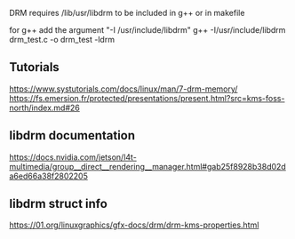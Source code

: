DRM requires /lib/usr/libdrm to be included in g++ or in makefile

for g++  add the argument "-I /usr/include/libdrm"
g++ -I/usr/include/libdrm drm_test.c  -o drm_test -ldrm

## Tutorials
https://www.systutorials.com/docs/linux/man/7-drm-memory/
https://fs.emersion.fr/protected/presentations/present.html?src=kms-foss-north/index.md#26


## libdrm documentation 
https://docs.nvidia.com/jetson/l4t-multimedia/group__direct__rendering__manager.html#gab25f8928b38d02da6ed66a38f2802205

## libdrm struct info
https://01.org/linuxgraphics/gfx-docs/drm/drm-kms-properties.html
